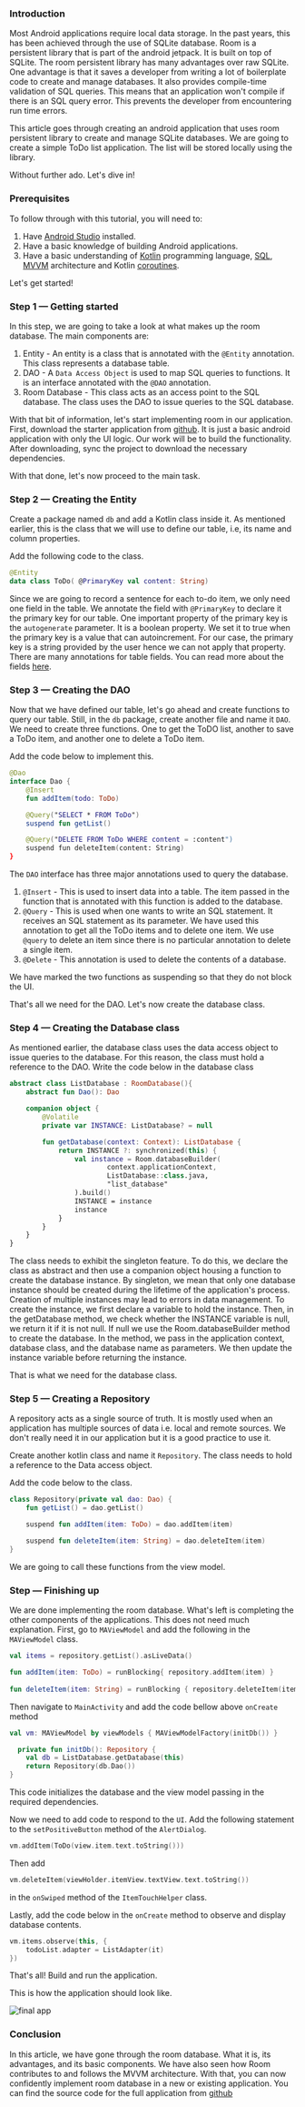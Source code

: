 ### Introduction
Most Android applications require local data storage. In the past years, this has been achieved through the use of SQLite database. Room is a persistent library that is part of the android jetpack. It is built on top of SQLite. The room persistent library has many advantages over raw SQLite. One advantage is that it saves a developer from writing a lot of boilerplate code to create and manage databases. It also provides compile-time validation of SQL queries. This means that an application won't compile if there is an SQL query error. This prevents the developer from encountering run time errors. 

This article goes through creating an android application that uses room persistent library to create and manage SQLite databases. We are going to create a simple ToDo list application. The list will be stored locally using the library.

Without further ado. Let's dive in!

### Prerequisites
To follow through with this tutorial, you will need to:
  1. Have [Android Studio](https://developer.android.com/studio) installed.
  2. Have a basic knowledge of building Android applications.
  3. Have a basic understanding of [Kotlin](/engineering-education/kotlin-collections/) programming language, 
  [SQL](https://en.wikipedia.org/wiki/SQL), 
  [MVVM](/engineering-education/implementing-mvvm-architecture-in-android-using-kotlin) architecture and Kotlin [coroutines](https://kotlinlang.org/docs/reference/coroutines-overview.html).

Let's get started!

### Step 1 — Getting started
In this step, we are going to take a look at what makes up the room database. The main components are:
 1. Entity - An entity is a class that is annotated with the `@Entity` annotation. This class represents a database table.
 2. DAO - A `Data Access Object` is used to map SQL queries to functions. It is an interface annotated with the `@DAO` annotation.
 3. Room Database - This class acts as an access point to the SQL database. The class uses the DAO to issue queries to the SQL database.

With that bit of information, let's start implementing room in our application. First, download the starter application from [github](https://github.com/kayere/To-do/tree/start-up). It is just a basic android application with only the UI logic. Our work will be to build the functionality. After downloading, sync the project to download the necessary dependencies.

With that done, let's now proceed to the main task.

### Step 2 — Creating the Entity
Create a package named `db` and add a Kotlin class inside it. As mentioned earlier, this is the class that we will use to define our table, i.e, its name and column properties.

Add the following code to the class.
```Kotlin
@Entity
data class ToDo( @PrimaryKey val content: String)
```
Since we are going to record a sentence for each to-do item, we only need one field in the table. We annotate the field with `@PrimaryKey` to declare it the primary key for our table. One important property of the primary key is the `autogenerate` parameter. It is a boolean property. We set it to true when the primary key is a value that can autoincrement. For our case, the primary key is a string provided by the user hence we can not apply that property. There are many annotations for table fields. You can read more about the fields [here](https://developer.android.com/training/data-storage/room/defining-data).

### Step 3 — Creating the DAO
Now that we have defined our table, let's go ahead and create functions to query our table. Still, in the `db` package, create another file and name it `DAO`. We need to create three functions. One to get the ToDO list, another to save a ToDo item, and another one to delete a ToDo item.

Add the code below to implement this.
```Kotlin
@Dao
interface Dao {
    @Insert
    fun addItem(todo: ToDo)

    @Query("SELECT * FROM ToDo")
    suspend fun getList()

    @Query("DELETE FROM ToDo WHERE content = :content")
    suspend fun deleteItem(content: String)
}
```
The `DAO` interface has three major annotations used to query the database.
 1. `@Insert` - This is used to insert data into a table. The item passed in the function that is annotated with this function is added to the database.
 2. `@Query` - This is used when one wants to write an SQL statement. It receives an SQL statement as its parameter. We have used this annotation to get all the ToDo items and to delete one item. We use `@query` to delete an item since there is no particular annotation to delete a single item.
 3. `@Delete` - This annotation is used to delete the contents of a database.

We have marked the two functions as suspending so that they do not block the UI.

That's all we need for the DAO. Let's now create the database class.

### Step 4 — Creating the Database class
As mentioned earlier, the database class uses the data access object to issue queries to the database. For this reason, the class must hold a reference to the DAO. Write the code below in the database class

```Kotlin
abstract class ListDatabase : RoomDatabase(){
    abstract fun Dao(): Dao

    companion object {
        @Volatile
        private var INSTANCE: ListDatabase? = null

        fun getDatabase(context: Context): ListDatabase {
            return INSTANCE ?: synchronized(this) {
                val instance = Room.databaseBuilder(
                        context.applicationContext,
                        ListDatabase::class.java,
                        "list_database"
                ).build()
                INSTANCE = instance
                instance
            }
        }
    }
}
```
 
The class needs to exhibit the singleton feature. To do this, we declare the class as abstract and then use a companion object housing a function to create the database instance. By singleton, we mean that only one database instance should be created during the lifetime of the application's process. Creation of multiple instances may lead to errors in data management. To create the instance, we first declare a variable to hold the instance. Then, in the getDatabase method, we check whether the INSTANCE variable is null, we return it if it is not null. If null we use the Room.databaseBuilder method to create the database. In the method, we pass in the application context, database class, and the database name as parameters. We then update the instance variable before returning the instance.

That is what we need for the database class.

### Step 5 — Creating a Repository
A repository acts as a single source of truth. It is mostly used when an application has multiple sources of data i.e. local and remote sources. We don't really need it in our application but it is a good practice to use it.

Create another kotlin class and name it `Repository`. The class needs to hold a reference to the Data access object.

Add the code below to the class.
```Kotlin
class Repository(private val dao: Dao) {
    fun getList() = dao.getList()

    suspend fun addItem(item: ToDo) = dao.addItem(item)

    suspend fun deleteItem(item: String) = dao.deleteItem(item)
}
```
We are going to call these functions from the view model.

### Step — Finishing up
We are done implementing the room database. What's left is completing the other components of the applications. This does not need much explanation.
First, go to `MAViewModel` and add the following in the `MAViewModel` class.

```Kotlin
val items = repository.getList().asLiveData()

fun addItem(item: ToDo) = runBlocking{ repository.addItem(item) }
    
fun deleteItem(item: String) = runBlocking { repository.deleteItem(item) }
```
Then navigate to `MainActivity` and add the code bellow above `onCreate` method
```Kotlin
val vm: MAViewModel by viewModels { MAViewModelFactory(initDb()) }

  private fun initDb(): Repository {
    val db = ListDatabase.getDatabase(this)
    return Repository(db.Dao())
}
```
This code initializes the database and the view model passing in the required dependencies.

Now we need to add code to respond to the `UI`. Add the following statement to the `setPositiveButton` method of the `AlertDialog`.
```Kotlin
vm.addItem(ToDo(view.item.text.toString()))
```
Then add
```Kotlin
vm.deleteItem(viewHolder.itemView.textView.text.toString())
```
in the `onSwiped` method of the `ItemTouchHelper` class.

Lastly, add the code below in the `onCreate` method to observe and display database contents.
```Kotlin
vm.items.observe(this, {
    todoList.adapter = ListAdapter(it)
})
```

That's all! Build and run the application.

This is how the application should look like.

![final app](/engineering-education/introduction-to-room-db/app.gif)

### Conclusion
In this article, we have gone through the room database. What it is, its advantages, and its basic components. We have also seen how Room contributes to and follows the MVVM architecture. With that, you can now confidently implement room database in a new or existing application. You can find the source code for the full application from [github](https://github.com/kayere/To-do/tree/master)
